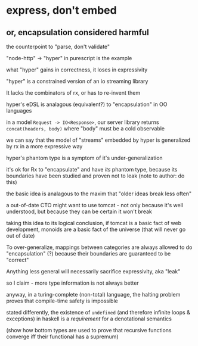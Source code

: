 # express, don't embed

## or, encapsulation considered harmful

the counterpoint to "parse, don't validate"

"node-http" -> "hyper" in purescript is the example

what "hyper" gains in correctness, it loses in expressivity

"hyper" is a constrained version of an io streaming library

It lacks the combinators of rx, or has to re-invent them

hyper's eDSL is analagous (equivalent?) to "encapsulation" in OO languages

in a model `Request -> IO<Response>`, our server library returns `concat(headers, body)` where "body" must be a cold observable

we can say that the model of "streams" embedded by hyper is generalized by rx in a more expressive way

hyper's phantom type is a symptom of it's under-generalization

it's ok for Rx to "encapsulate" and have _its_ phantom type, because its boundaries have been studied and proven not to leak (note to author: do this)

the basic idea is analagous to the maxim that "older ideas break less often"

a out-of-date CTO might want to use tomcat - not only because it's well understood, but because they can be certain it won't break

taking this idea to its logical conclusion, if tomcat is a basic fact of web development, monoids are a basic fact of the universe (that will never go out of date)

To over-generalize, mappings between categories are always allowed to do "encapsulation" (?) because their boundaries are guaranteed to be "correct"

Anything less general will necessarily sacrifice expressivity, aka "leak"

so I claim - more type information is not always better

anyway, in a turing-complete (non-total) language, the halting problem proves that compile-time safety is impossible

stated differently, the existence of `undefined` (and therefore infinite loops & exceptions) in haskell is a _requirement_ for a denotational semantics

(show how bottom types are used to prove that recursive functions converge iff their functional has a supremum)
